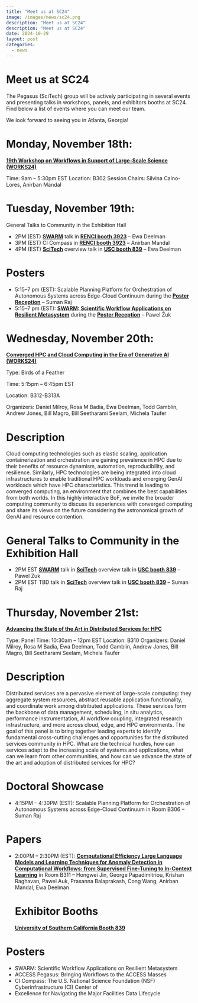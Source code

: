 ```yaml
---
title: "Meet us at SC24"
image: /images/news/sc24.png
description: "Meet us at SC24"
description: "Meet us at SC24"
date: 2024-10-29
layout: post
categories:
  - news
---
```


# Meet us at SC24

The Pegasus (SciTech) group will be actively participating in several events and 
presenting talks in workshops, panels, and exhibitors booths at SC24. Find below 
a list of events where you can meet our team.

We look forward to seeing you in Atlanta, Georgia!

# Monday, November 18th:
<b><a href="https://sc24.conference-program.com/session/?sess=sess756">19th Workshop on Workflows in Support of Large-Scale Science (WORKS24)</a></b>

Time: 9am – 5:30pm EST
Location: B302
Session Chairs: Silvina Caino-Lores, Anirban Mandal

# Tuesday, November 19th:
General Talks to Community in the Exhibition Hall

<ul>
  <li>2PM (EST) <b><a href="https://swarm-workflows.org">SWARM</a></b> talk in <b><a href="https://hallerickson.ungerboeck.com/prod/app85.cshtml?aat=peuh5vlO6ZHi%2b47qjYZa18Xc2wJidCmeJEqz3QTdp0w%3d">RENCI booth 3923</a></b> – Ewa Deelman</li>

<li>3PM (EST) CI Compass in <b><a href="https://hallerickson.ungerboeck.com/prod/app85.cshtml?aat=peuh5vlO6ZHi%2b47qjYZa18Xc2wJidCmeJEqz3QTdp0w%3d">RENCI booth 3923</a></b> – Anirban Mandal</li>

<li>4PM (EST) <b><a href="https://swarm-workflows.org">SciTech</a></b> overview talk in <b><a href="https://hallerickson.ungerboeck.com/prod/app85.cshtml?aat=peuh5vlO6ZHi%2b47qjYZa18Xc2wJidCmeJEqz3QTdp0w%3d">USC booth 839</a></b> – Ewa Deelman</li>
</ul> 

# Posters

<ul>
<li>5:15–7 pm (EST): Scalable Planning Platform for Orchestration of Autonomous Systems 
across Edge-Cloud Continuum during the <b><a href="https://sc24.supercomputing.org/program/posters/">Poster Reception</a></b> – Suman Raj</li>

<li>5:15–7 pm (EST): <b><a href="https://sc24.conference-program.com/presentation/?id=post169&sess=sess487">SWARM: Scientific Workflow Applications on 
Resilient Metasystem</a></b> during the <b><a href="https://sc24.supercomputing.org/program/posters/">Poster Reception</a></b> – Pawel Żuk</li>
</ul> 

# Wednesday, November 20th:
<b><a href="https://sc24.conference-program.com/presentation/?id=bof236&sess=sess586">Converged HPC and Cloud Computing in the Era of Generative Al (WORKS24)</a></b>


Type: Birds of a Feather

Time: 5:15pm – 6:45pm EST

Location: B312-B313A

Organizers: Daniel Milroy, Rosa M Badia, Ewa Deelman, Todd Gamblin, 
Andrew Jones, Bill Magro, Bill Seetharami Seelam, Michela Taufer

# Description

Cloud computing technologies such as elastic scaling, application 
containerization and orchestration are gaining prevalence in HPC due 
to their benefits of resource dynamism, automation, reproducibility, 
and resilience. Similarly, HPC technologies are being integrated into 
cloud infrastructures to enable traditional HPC workloads and emerging 
GenAI workloads which have HPC characteristics. This trend is leading to 
converged computing, an environment that combines the best capabilities 
from both worlds. In this highly interactive BoF, we invite the broader 
computing community to discuss its experiences with converged computing 
and share its views on the future considering the astronomical growth of 
GenAI and resource contention.

# General Talks to Community in the Exhibition Hall

<ul>
<li>2PM EST <b><a href="https://swarm-workflows.org">SWARM</a></b> talk in <b><a href="https://swarm-workflows.org">SciTech</a></b> overview talk in <b><a href="https://hallerickson.ungerboeck.com/prod/app85.cshtml?aat=peuh5vlO6ZHi%2b47qjYZa18Xc2wJidCmeJEqz3QTdp0w%3d">USC booth 839</a></b> – Pawel Zuk</li>

<li>2PM EST TBD talk in <b><a href="https://swarm-workflows.org">SciTech</a></b> overview talk in <b><a href="https://hallerickson.ungerboeck.com/prod/app85.cshtml?aat=peuh5vlO6ZHi%2b47qjYZa18Xc2wJidCmeJEqz3QTdp0w%3d">USC booth 839</a></b> – Suman Raj</li>
</ul> 

# Thursday, November 21st:
<b><a href="https://sc24.conference-program.com/presentation/?id=pan135&sess=sess453">Advancing the State of the Art in Distributed Services for HPC</a></b>


Type: Panel
Time: 10:30am – 12pm EST
Location: B310
Organizers: Daniel Milroy, Rosa M Badia, Ewa Deelman, Todd Gamblin, 
Andrew Jones, Bill Magro, Bill Seetharami Seelam, Michela Taufer

# Description

Distributed services are a pervasive element of large-scale computing: 
they aggregate system resources, abstract reusable application functionality, 
and coordinate work among distributed applications. These services form the 
backbone of data management, scheduling, in situ analytics, performance instrumentation, 
AI workflow coupling, integrated research infrastructure, and more across cloud, edge, 
and HPC environments. The goal of this panel is to bring together leading experts to 
identify fundamental cross-cutting challenges and opportunities for the distributed 
services community in HPC. What are the technical hurdles, how can services adapt to 
the increasing scale of systems and applications, what can we learn from other communities,
and how can we advance the state of the art and adoption of distributed services for HPC?

# Doctoral Showcase

<ul>
<li>4:15PM – 4:30PM (EST): Scalable Planning Platform for Orchestration of Autonomous 
Systems across Edge-Cloud Continuum in Room B306 – Suman Raj</li>
</ul> 

# Papers
<ul>
<li>2:00PM – 2:30PM (EST): <b><a href="https://sc24.conference-program.com/presentation/?id=pap575&sess=sess381">Computational Efficiency Large Language Models 
and Learning Techniques for Anomaly Detection in Computational Workflows: 
from Supervised Fine-Tuning to In-Context Learning</a></b> in Room B311 – Hongwei Jin, 
George Papadimitriou, Krishan Raghavan, Pawel Auk, Prasanna Balaprakash, 
Cong Wang, Anirban Mandal, Ewa Deelman</li>

# Exhibitor Booths
<b><a href="https://hallerickson.ungerboeck.com/prod/app85.cshtml?aat=peuh5vlO6ZHi%2b47qjYZa18Xc2wJidCmeJEqz3QTdp0w%3d">University of Southern California Booth 839</a></b>
</ul> 

# Posters

<ul>
<li>SWARM: Scientific Workflow Applications on Resilient Metasystem</li>
<li>ACCESS Pegasus: Bringing Workflows to the ACCESS Masses</li>
<li>CI Compass: The U.S. National Science Foundation (NSF) Cyberinfrastructure (CI) Center of</li> <li>Excellence for Navigating the Major Facilities Data Lifecycle</li>
</ul> 
